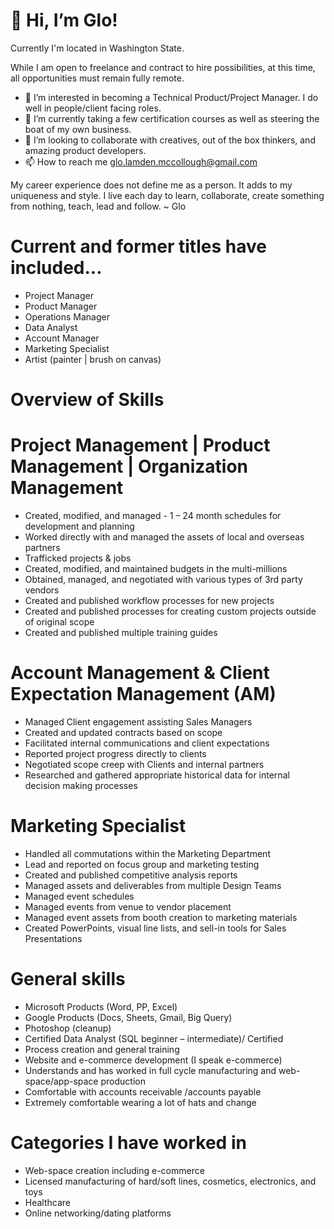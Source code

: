 👋 Hi, I’m Glo!
==============

Currently I'm located in Washington State. 

While I am open to freelance and contract to hire possibilities, at this time, all opportunities must remain fully remote.

- 👀 I’m interested in becoming a Technical Product/Project Manager.  I do well in people/client facing roles.
- 🌱 I’m currently taking a few certification courses as well as steering the boat of my own business.
- 💞️ I’m looking to collaborate with creatives, out of the box thinkers, and amazing product developers.
- 📫 How to reach me glo.lamden.mccollough@gmail.com


My career experience does not define me as a person. It adds to my uniqueness and style. I live each day to learn, collaborate, create something from nothing, teach, lead and follow. ~ Glo

Current and former titles have included...
================
+ Project Manager
+ Product Manager
+ Operations Manager
+ Data Analyst
+ Account Manager
+ Marketing Specialist
+ Artist (painter | brush on canvas)

Overview of Skills
=====================



Project Management | Product Management | Organization Management 
====================
+ Created, modified, and managed - 1 – 24 month schedules for development and planning
+ Worked directly with and managed the assets of local and overseas partners
+ Trafficked projects & jobs
+ Created, modified, and maintained budgets in the multi-millions 
+ Obtained, managed, and negotiated with various types of 3rd party vendors
+ Created and published workflow processes for new projects
+ Created and published processes for creating custom projects outside of original scope
+ Created and published multiple training guides

Account Management & Client Expectation Management (AM)
===================
+ Managed Client engagement assisting Sales Managers
+ Created and updated contracts based on scope
+ Facilitated internal communications and client expectations
+ Reported project progress directly to clients
+ Negotiated scope creep with Clients and internal partners
+ Researched and gathered appropriate historical data for internal decision making processes

Marketing Specialist
=====================
+ Handled all commutations within the Marketing Department
+ Lead and reported on focus group and marketing testing
+ Created and published competitive analysis reports
+ Managed assets and deliverables from multiple Design Teams
+ Managed event schedules
+ Managed events from venue to vendor placement
+ Managed event assets from booth creation to marketing materials
+ Created PowerPoints, visual line lists, and sell-in tools for Sales Presentations 

General skills
====================
+ Microsoft Products (Word, PP, Excel)
+ Google Products (Docs, Sheets, Gmail, Big Query)
+ Photoshop (cleanup)
+ Certified Data Analyst (SQL beginner – intermediate)/ Certified 
+ Process creation and general training
+ Website and e-commerce development (I speak e-commerce)
+ Understands and has worked in full cycle manufacturing and web-space/app-space production
+ Comfortable with accounts receivable /accounts payable
+ Extremely comfortable wearing a lot of hats and change

Categories I have worked in
=========================
+ Web-space creation including e-commerce
+ Licensed manufacturing of hard/soft lines, cosmetics, electronics, and toys
+ Healthcare
+ Online networking/dating platforms
